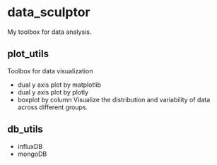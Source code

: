 # data_sculptor
My toolbox for data analysis.                                     

## plot_utils
Toolbox for data visualization
- dual y axis plot by matplotlib
- dual y axis plot by plotly
- boxplot by column
    Visualize the distribution and variability of data across different groups.

## db_utils
- influxDB
- mongoDB
